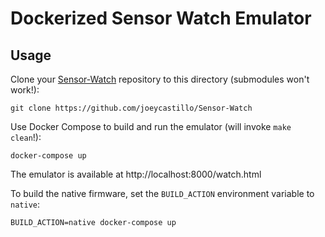 Dockerized Sensor Watch Emulator
================================

Usage
-----

Clone your [Sensor-Watch](https://github.com/joeycastillo/Sensor-Watch) repository to this directory (submodules won't work!):

```
git clone https://github.com/joeycastillo/Sensor-Watch
```

Use Docker Compose to build and run the emulator (will invoke `make clean`!):

```
docker-compose up
```

The emulator is available at http://localhost:8000/watch.html

To build the native firmware, set the `BUILD_ACTION` environment variable to `native`:

```
BUILD_ACTION=native docker-compose up
```

